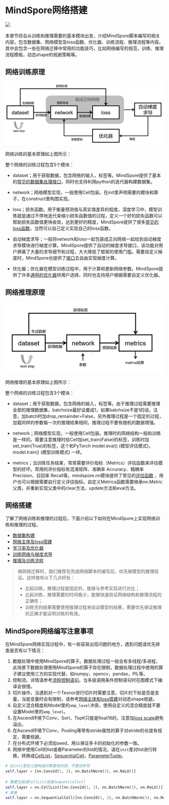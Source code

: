 # MindSpore网络搭建

<a href="https://gitee.com/mindspore/docs/blob/r1.9/docs/mindspore/source_zh_cn/migration_guide/model_development/model_development.md" target="_blank"><img src="https://mindspore-website.obs.cn-north-4.myhuaweicloud.com/website-images/r1.9/resource/_static/logo_source.png"></a>

本章节将会从训练和推理需要的基本模块出发，介绍MindSpore脚本编写的相关内容，包含数据集、网络模型及loss函数、优化器、训练流程、推理流程等内容。其中会包含一些在网络迁移中常用的功能技巧，比如网络编写的规范，训练、推理流程模板，动态shape的规避策略等。

## 网络训练原理

![train_procession.png](images/train_procession.png)

网络训练的基本原理如上图所示：

整个网络的训练过程包含5个模块：

- dataset；用于获取数据，包含网络的输入，标签等。MindSpore提供了基本的[常见的数据集处理接口](https://www.mindspore.cn/docs/zh-CN/r1.9/api_python/mindspore.dataset.html)，同时也支持利用python的迭代器构建数据集。

- network；网络模型实现，一般使用Cell包装。在init里声明需要的模块和算子，在construct里构图实现。

- loss；损失函数。用于衡量预测值与真实值差异的程度。深度学习中，模型训练就是通过不停地迭代来缩小损失函数值的过程，定义一个好的损失函数可以帮助损失函数值更快收敛，达到更好的精度，MindSpore提供了很多[常见的loss函数](https://www.mindspore.cn/docs/zh-CN/r1.9/api_python/mindspore.nn.html#%E6%8D%9F%E5%A4%B1%E5%87%BD%E6%95%B0)，当然可以自己定义实现自己的loss函数。

- 自动梯度求导；一般将network和loss一起包装成正向网络一起给到自动梯度求导模块进行梯度计算。MindSpore提供了自动的梯度求导接口，该功能对用户屏蔽了大量的求导细节和过程，大大降低了框架的使用门槛。需要自定义梯度时，MindSpore也提供了[接口](https://www.mindspore.cn/tutorials/experts/zh-CN/r1.9/network/custom_cell_reverse.html)去自由实现梯度计算。

- 优化器；优化器在模型训练过程中，用于计算和更新网络参数。MindSpore提供了许多[通用的优化器](https://www.mindspore.cn/docs/zh-CN/r1.9/api_python/mindspore.nn.html#%E4%BC%98%E5%8C%96%E5%99%A8)供用户选择，同时也支持用户根据需要自定义优化器。

## 网络推理原理

![evaluation_procession.png](images/evaluation_procession.png)

网络推理的基本原理如上图所示：

整个网络的训练过程包含3个模块：

- dataset；用于获取数据，包含网络的输入，标签等。由于推理过程需要推理全部的推理数据集，batchsize最好设置成1，如果batchsize不是1的话，注意，加batch时加drop_remainder=False，另外推理过程是一个固定的过程，加载同样的参数每一次的推理结果相同，推理过程不要有随机的数据增强。

- network；网络模型实现，一般使用Cell包装。推理时的网络结构一般和训练是一样的。需要注意推理时给Cell加set_train(False)的标签，训练时加set_train(True)的标签，这个和PyTorch model.eval() (模型评估模式)，model.train() (模型训练模式) 一样。

- metrics；当训练任务结束，常常需要评价指标（Metrics）评估函数来评估模型的好坏。常用的评价指标有混淆矩阵、准确率 Accuracy、精确率 Precision、召回率 Recall等。mindspore.nn模块提供了常见的[评估函数](https://www.mindspore.cn/docs/zh-CN/r1.9/api_python/mindspore.train.html#评价指标) ，用户也可以根据需要自行定义评估指标。自定义Metrics函数需要继承nn.Metric父类，并重新实现父类中的clear方法、update方法和eval方法。

## 网络搭建

了解了网络训练和推理的过程后，下面介绍以下如何在MindSpore上实现网络训练和推理的过程。

- [数据集构建](https://www.mindspore.cn/docs/zh-CN/r1.9/migration_guide/model_development/dataset.html)
- [网络主体及loss搭建](https://www.mindspore.cn/docs/zh-CN/r1.9/migration_guide/model_development/model_and_loss.html)
- [学习率及优化器](https://www.mindspore.cn/docs/zh-CN/r1.9/migration_guide/model_development/learning_rate_and_optimizer.html)
- [训练网络与梯度求导](https://www.mindspore.cn/docs/zh-CN/r1.9/migration_guide/model_development/training_and_gradient.html)
- [推理及训练流程](https://www.mindspore.cn/docs/zh-CN/r1.9/migration_guide/model_development/training_and_evaluation_procession.html)

> 做网络迁移时，我们推荐在完成网络脚本的编写后，优先做模型的推理验证。这样做有以下几点好处：
>
> - 比起训练，推理过程是固定的，能够与参考实现进行对比；
> - 比起训练，推理需要的时间极少，能够快速验证网络结构和推理流程的正确性；
> - 训练完的结果需要使用推理过程来验证模型的结果，需要优先保证推理的正确才能证明训练的有效。

## MindSpore网络编写注意事项

在MindSpore网络实现过程中，有一些容易出现问题的地方，遇到问题请优先排查是否有以下情况：

1. 数据处理中使用MindSpore的算子。数据处理过程一般会有多线程/多进程，此场景下数据处理使用MindSpore的算子存在限制，数据处理过程中使用的算子建议使用三方的实现代替，如numpy，opencv，pandas，PIL等。
2. 控制流。详情请参考[流程控制语句](https://www.mindspore.cn/tutorials/experts/zh-CN/r1.9/network/control_flow.html)。当多层调用条件控制语句时在图模式下编译会很慢。
3. 切片操作，当遇到对一个Tesnor进行切片时需要注意，切片的下标是否是变量，当是变量时会有限制，请参考[网络主体和loss搭建](https://www.mindspore.cn/docs/zh-CN/r1.9/migration_guide/model_development/model_and_loss.html)对动态shape规避。
4. 自定义混合精度和Model里的`amp_level`冲突，使用自定义的混合精度就不要设置Model里的`amp_level`。
5. 在Ascend环境下Conv，Sort，TopK只能是float16的，注意加[loss scale](https://mindspore.cn/tutorials/experts/zh-CN/r1.9/others/mixed_precision.html)避免溢出。
6. 在Ascend环境下Conv，Pooling等带有stride属性的算子对stride的长度有规定，需要规避。
7. 在分布式环境下必须加seed，用以保证多卡的初始化的参数一致。
8. 网络中使用Cell的list或者Parameter的list的情况，请在`init`里对list进行转换，转换成[CellList](https://www.mindspore.cn/docs/zh-CN/r1.9/api_python/nn/mindspore.nn.CellList.html)，[SequentialCell](https://www.mindspore.cn/docs/zh-CN/r1.9/api_python/nn/mindspore.nn.SequentialCell.html)，[ParameterTuple](https://www.mindspore.cn/docs/zh-CN/r1.9/api_python/mindspore/mindspore.ParameterTuple.html)。

```python
# 在init里定义图构造时需要用的层，不要这样写
self.layer = [nn.Conv2d(1, 3), nn.BatchNorm(3), nn.ReLU()]

# 需要包装成CellList或者SequentialCell
self.layer = nn.CellList([nn.Conv2d(1, 3), nn.BatchNorm(3), nn.ReLU()])
# 或者
self.layer = nn.SequentialCell([nn.Conv2d(1, 3), nn.BatchNorm(3), nn.ReLU()])
```


